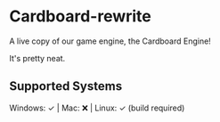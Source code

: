 # Cardboard-rewrite
A live copy of our game engine, the Cardboard Engine!

It's pretty neat.

## Supported Systems
Windows: ✓ | Mac: ❌ | Linux: ✓ (build required)
